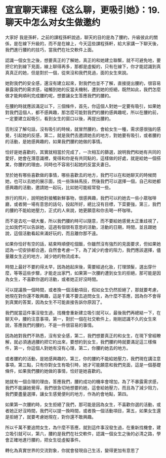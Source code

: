 # 宣宣聊天课程《这么聊，更吸引她》：19.聊天中怎么对女生做邀约

大家好 我是孫軒，之前的課程孫軒說過，聊天的目的是為了腰約，升級彼此的關係，是在線下升級的，而不是在線上，今天這些課程孫軒，給大家講一下聊天後，我們進行腰約的技巧，當我們在社交軟件上面。

認識一個女生之後，想要真正的了解她，真正的和她建立聯繫，就不可避免地，要把它約到線下見面，線上聊得再多，那都是虛擬的，只有在線下，你才能認識到真真真正的她，但是對於一個，從來沒和我們見過，面的女生來說。

她對我們的安全感，還沒有建立起來，對我們也並不了解，直接提出腰約，很容易暴露我們的需求感，碰觸到她的反當夫機制，遭到她的拒絕，既然如此，我們怎麼做才能夠順利完成腰約呢，想要讓女生答應我們的腰約。

在腰約時就應該滿足以下，三個條件，首先，你這個人對她一定要有吸引，如果她對我們這個人，都不感興趣，那怎麼可能對我們的腰約感興趣呢，所以在腰約前，一定要建立起吸引，看到女生的窗口以後，再提出腰約。

否則沒了解句話，沒有吸引的時候，就冒然腰約，會給女生一種，需求感很強的感覺，引起她的反感，第二，就是我們去邀請她去的地方，對她要有吸引，或者腰約的活動，是她感興趣的，如果我們腰約她做的事情。

恰好是她喜歡的，其實就相當於完成了，一次相互的篩選，說明我們和她有共同的愛好，她會在潛意識裡，覺得和你是有共同點的，這樣做的好處，就是給她一個搭業，你腰約的理由，同時也不容易引起她的反當夫妻日。

至於她有哪些喜歡做的事情，哪些喜歡去的地方，我們可以在和她聊天的時候問她，也可以去她的展示面，找一些珠絲馬技，然後我們可以選擇一個，自己和她都感興趣的活動，邀請她一起玩，比如她可能經常發一些。

旅行的照片，說明她對接觸新鮮事物，很感興趣，我們可以約她去一些小眾咖啡廳，或者開一場有意思的話句，投起所好，總比沒有目標，下菜要強，第三，我們的腰約不能給她壓力，正式的人來說，她更願意和你去喝一杯咖啡。

而不是去吃一頓大餐，所以我們腰約時可以隨意，而不要給她感覺太正重歧視了，比如我們可以告訴她，這週有個很有意思的活動，活動的日期，時間，並且跟她說，這個活動看起來滿好玩的，而且離你那不遠。

如果你恰好有空的話，結束時順便吃個飯，你雖然沒有強烈的見面要求，但如果她認為一切安排都合適，自然會考慮一下，為了減少約會的阻力，我們應該選擇，儘量離女生近的地方，減少她的物流成本。

時間上最好不要約得太早，因為她起床後，需要經過化妝，打理頭髮，選出穿什麼，等等這些步驟，才能走出家門，如果第一次腰約遭到女生的拒絕，那可能是因為女生，不喜歡你選的活動，或者她正好沒時間。

可以提議換一個時間，或者換一個活動項目，假如女生仍然拒絕了，那就要考慮，她現在對你還不敢興趣，這是千萬不要去追問女生，為什麼不答應，因為你不會得到真實的答案，因為女生不可能直接告訴你原因了。

我們就當這件事沒發生過，找機會重新建立吸引就可以，最後我們再總結一下，在聊天中，腰約注意事項，第一，對於一個在社交軟件上，剛剛認識不久的女生來說，答應我們的腰約，不是一件很容易的事情。

因為她對我們不熟悉，沒有安全感，第二，我們想要真正的和女生，在現下曾經瞭解，就必須通過腰約把它約出來，要想約到女生，我們腰約時就要滿足這三樣條件，第一，你這個人對她有沒有心理，第二，你腰約她去的地方。

或者腰約的活動，是她感興趣的，第三，你的腰約不能給她壓力，我們現在講注意事項，第三點，只有你對女生有吸引時，她才可能願意和我們見面，這是一個基礎條件，如果我們腰約她做的事情，恰好是她喜歡的。

她就有一個合理的理由，答應我們，腰約成功的機率會增加，為了不暴露需求感，我們不能讓她覺得，我們很急切地想要約她，這會給她壓力，而且為了減少阻力，我們要盡量選擇，讓女生感覺便利的地方，作為約會地點，第四。

如果第一次腰約時，女生拒絕了我們，那可能是因為女生，不喜歡你選的活動，或者她正好沒時間，我們可以提一換時間，或者換一個活動項目，第五，如果女生還是拒絕了，就要考慮她現在，對你還不敢興趣。

所以千萬不要追問女生，為什麼不答應，就到這件事沒發生過，在重新找機會，建立吸引就可以，第六，腰約是我們在社交軟件，認識一個女生之後的必清之路，學會正確地進行腰約，把女生從虛擬事件。

轉化為真實世界的交流對象，你就會發現自己生活，變得更加有意思了